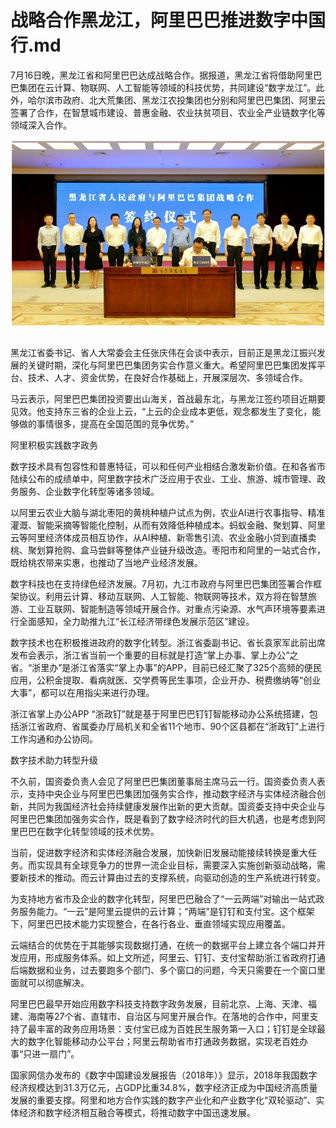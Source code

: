 # 战略合作黑龙江，阿里巴巴推进数字中国行.md

7月16日晚，黑龙江省和阿里巴巴达成战略合作。据报道，黑龙江省将借助阿里巴巴集团在云计算、物联网、人工智能等领域的科技优势，共同建设“数字龙江”。此外，哈尔滨市政府、北大荒集团、黑龙江农投集团也分别和阿里巴巴集团、阿里云签署了合作，在智慧城市建设、普惠金融、农业扶贫项目、农业全产业链数字化等领域深入合作。

<div style="text-align:center" align="center">
<img src="/images/战略合作黑龙江，阿里巴巴推进数字中国行1.png" align="center" />
</div>
</br>

黑龙江省委书记、省人大常委会主任张庆伟在会谈中表示，目前正是黑龙江振兴发展的关键时期，深化与阿里巴巴集团务实合作意义重大。希望阿里巴巴集团发挥平台、技术、人才、资金优势，在良好合作基础上，开展深层次、多领域合作。

马云表示，阿里巴巴集团投资要出山海关，首战最东北，与黑龙江签约项目近期要见效。他支持东三省的企业上云，“上云的企业成本更低，观念都发生了变化，能够做的事情很多，提高在全国范围的竞争优势。”

阿里积极实践数字政务

数字技术具有包容性和普惠特征，可以和任何产业相结合激发新价值。在和各省市陆续公布的成绩单中，阿里数字技术广泛应用于农业、工业、旅游、城市管理、政务服务、企业数字化转型等诸多领域。

以阿里云农业大脑与湖北枣阳的黄桃种植户试点为例，农业AI进行农事指导、精准灌溉、智能采摘等智能化控制，从而有效降低种植成本。蚂蚁金融、聚划算、阿里云等阿里经济体成员相互协作，从AI种植、新零售引流、农业金融小贷到直播卖桃、聚划算抢购、盒马尝鲜等整体产业链升级改造。枣阳市和阿里的一站式合作，既给桃农带来实惠，也推动了当地产业经济发展。

数字科技也在支持绿色经济发展。7月初，九江市政府与阿里巴巴集团签署合作框架协议。利用云计算、移动互联网、人工智能、物联网等技术，双方将在智慧旅游、工业互联网、智能制造等领域开展合作。对重点污染源、水气声环境等要素进行全面感知，全力助推九江“长江经济带绿色发展示范区”建设。

数字技术也在积极推进政府的数字化转型。浙江省委副书记、省长袁家军此前出席发布会表示，浙江省当前一个重要的目标就是打造“掌上办事、掌上办公”之省。“浙里办”是浙江省落实“掌上办事”的APP，目前已经汇聚了325个高频的便民应用，公积金提取、看病就医、交学费等民生事项，企业开办、税费缴纳等“创业大事”，都可以在用指尖来进行办理。

浙江省掌上办公APP “浙政钉”就是基于阿里巴巴钉钉智能移动办公系统搭建，包括浙江省政府、省属委办厅局机关和全省11个地市、90个区县都在“浙政钉”上进行工作沟通和办公协同。

数字技术助力转型升级

不久前，国资委负责人会见了阿里巴巴集团董事局主席马云一行。国资委负责人表示，支持中央企业与阿里巴巴集团加强务实合作，推动数字经济与实体经济融合创新，共同为我国经济社会持续健康发展作出新的更大贡献。国资委支持中央企业与阿里巴巴集团加强务实合作，既是看到了数字经济时代的巨大机遇，也是考虑到阿里巴巴在数字化转型领域的技术优势。

当前，促进数字经济和实体经济融合发展，加快新旧发展动能接续转换是重大任务。而实现具有全球竞争力的世界一流企业目标，需要深入实施创新驱动战略，需要新技术的推动。而云计算由过去的支撑系统，向驱动创造的生产系统进行转变。

为支持地方省市及企业的数字化转型，阿里巴巴融合了“一云两端”对输出一站式政务服务能力。“一云”是阿里云提供的云计算；“两端”是钉钉和支付宝。这个框架下，阿里巴巴技术能力实现整合，在各行各业、垂直领域实现应用覆盖。

云端结合的优势在于其能够实现数据打通，在统一的数据平台上建立各个端口并开发应用，形成服务体系。如上文所述，阿里云、钉钉、支付宝帮助浙江省政府打通后端数据和业务，过去要跑多个部门、多个窗口的问题，今天只需要在一个窗口里面就可以彻底解决。

阿里巴巴最早开始应用数字科技支持数字政务发展，目前北京、上海、天津、福建、海南等27个省、直辖市、自治区与阿里开展合作。在落地的合作中，阿里支持了最丰富的政务应用场景：支付宝已成为百姓民生服务第一入口；钉钉是全球最大的数字化智能移动办公平台；阿里云帮助省市打通政务数据，实现老百姓办事“只进一扇门”。

国家网信办发布的《数字中国建设发展报告（2018年）》显示，2018年我国数字经济规模达到31.3万亿元，占GDP比重34.8%，数字经济正成为中国经济高质量发展的重要支撑。阿里和地方合作实践的数字产业化和产业数字化“双轮驱动”、实体经济和数字经济相互融合等模式，将推动数字中国迅速发展。
